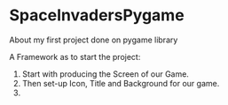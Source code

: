 # SpaceInvadersPygame
About my first project done on pygame library

A Framework as to start the project:

1) Start with producing the Screen of our Game.
2) Then set-up Icon, Title and Background for our game.
3) 
